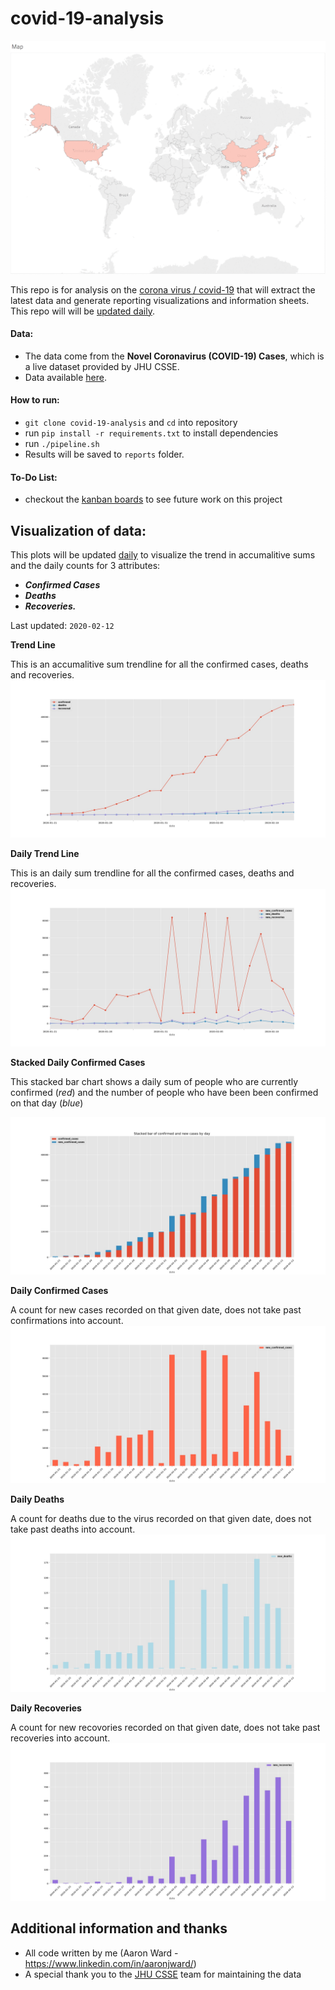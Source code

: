 # covid-19-analysis

![alt text](https://github.com/AaronWard/coronavirus-analysis/blob/master/tableau/spread.gif "Spread of coronavirus 22nd to 29th")

This repo is for analysis on the [corona virus / covid-19](https://www.who.int/health-topics/coronavirus) that will extract the latest data and generate reporting visualizations and information sheets. This repo will will be <u>updated daily</u>.

#### Data:
- The data come from the **Novel Coronavirus (COVID-19) Cases**, which is a live dataset provided by JHU CSSE. 
- Data available [here](https://github.com/CSSEGISandData/2019-nCoV).

#### How to run:
- `git clone covid-19-analysis` and `cd` into repository
- run `pip install -r requirements.txt` to install dependencies
- run `./pipeline.sh`
- Results will be saved to `reports` folder. 

#### To-Do List:

- checkout the [kanban boards](https://github.com/AaronWard/covid-19-analysis/projects) to see future work on this project

## Visualization of data:

This plots will be updated <u>daily</u> to visualize the trend in accumalitive sums and the daily counts for 3 attributes: 
- **<i>Confirmed Cases</i>**
- **<i>Deaths</i>**
- **<i>Recoveries.</i>**

Last updated: `2020-02-12`

**Trend Line**

This is an accumalitive sum trendline for all the confirmed cases, deaths and recoveries.
![alt text](./reports/images/confirmed_trendline.jpg)

**Daily Trend Line**

This is an daily sum trendline for all the confirmed cases, deaths and recoveries.
![alt text](./reports/images/new_confirmed_cases_trendline.jpg)

**Stacked Daily Confirmed Cases**

This stacked bar chart shows a daily sum of people who are currently confirmed (<i>red</i>) and the number of people who have been been confirmed on that day (<i>blue</i>)

![alt text](./reports/images/confirmed_cases_stacked_bar.jpg "Number of people actually with the virus for each day")


**Daily Confirmed Cases**

A count for new cases recorded on that given date, does not take past confirmations into account. 
![alt text](./reports/images/new_confirmed_cases_bar.jpg)

**Daily Deaths**

A count for deaths due to the virus recorded on that given date, does not take past deaths into account. 
![alt text](./reports/images/new_deaths_bar.jpg)

**Daily Recoveries**

A count for new recovories recorded on that given date, does not take past recoveries into account. 
![alt text](./reports/images/new_recoveries_bar.jpg)


## Additional information and thanks
- All code written by me (Aaron Ward  - https://www.linkedin.com/in/aaronjward/)
- A special thank you to the [JHU CSSE](https://systems.jhu.edu/) team for maintaining the data